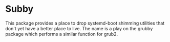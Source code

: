 # Subby

This package provides a place to drop systemd-boot shimming
utilities that don't yet have a better place to live. The name
is a play on the grubby package which performs a similar function
for grub2.
